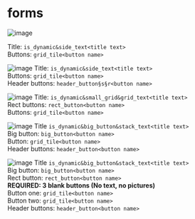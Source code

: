 # forms

![image](https://user-images.githubusercontent.com/83061703/202968771-69dcac6e-205f-4d0b-bd6f-38198fb78852.png)

Title: ```is_dynamic&side_text<title text>```  
Buttons: ```grid_tile<button name>```  

![image](https://user-images.githubusercontent.com/83061703/202969365-f4f1c063-3146-428f-8402-1bbefa8def25.png)
Title: ```is_dynamic&side_text<title text>```  
Buttons: ```grid_tile<button name>```  
Header buttons: ```header_button§s§r<button name>```

![image](https://user-images.githubusercontent.com/83061703/202970775-5119837d-e7a3-408d-98c5-4c317bb5c952.png)
Title: ```is_dynamic&small_grid&grid_text<title text>```  
Rect buttons: ```rect_button<button name>```  
Buttons: ```grid_tile<button name>```

![image](https://user-images.githubusercontent.com/83061703/202971792-a61ab216-ecb8-4f3e-8be0-fb90713ed039.png)
Title ```is_dynamic&big_button&stack_text<title text>```  
Big button: ```big_button<button name>```  
Button: ```grid_tile<button name>```  
Header buttons: ```header_button<button name>```

![image](https://user-images.githubusercontent.com/83061703/202972785-25ecf8d1-244a-4d98-9712-4430d29a5d07.png)
Title ```is_dynamic&big_button&stack_text<title text>```  
Big button: ```big_button<button name>```  
Rect button: ```rect_button<button name>```  
**REQUIRED: 3 blank buttons (No text, no pictures)**  
Button one: ```grid_tile<button name>```  
Button two: ```grid_tile<button name>```  
Header buttons: ```header_button<button name>```
